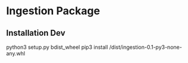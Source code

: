 Ingestion Package
==================

Installation Dev
----------------
python3 setup.py bdist_wheel
pip3 install /dist/ingestion-0.1-py3-none-any.whl
